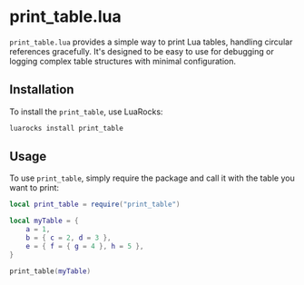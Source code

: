 # print_table.lua

`print_table.lua` provides a simple way to print Lua tables, handling circular references gracefully. It's designed to be easy to use for debugging or logging complex table structures with minimal configuration.

## Installation

To install the `print_table`, use LuaRocks:

```bash
luarocks install print_table
```

## Usage

To use `print_table`, simply require the package and call it with the table you want to print:

```lua
local print_table = require("print_table")

local myTable = {
    a = 1,
    b = { c = 2, d = 3 },
    e = { f = { g = 4 }, h = 5 },
}

print_table(myTable)
```

